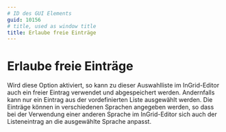 ```yaml
---
# ID des GUI Elements
guid: 10156
# title, used as window title
title: Erlaube freie Einträge
---
```


# Erlaube freie Einträge

Wird diese Option aktiviert, so kann zu dieser Auswahlliste im InGrid-Editor auch ein freier Eintrag verwendet und abgespeichert werden. Andernfalls kann nur ein Eintrag aus der vordefinierten Liste ausgewählt werden. Die Einträge können in verschiedenen Sprachen angegeben werden, so dass bei der Verwendung einer anderen Sprache im InGrid-Editor sich auch der Listeneintrag an die ausgewählte Sprache anpasst.


